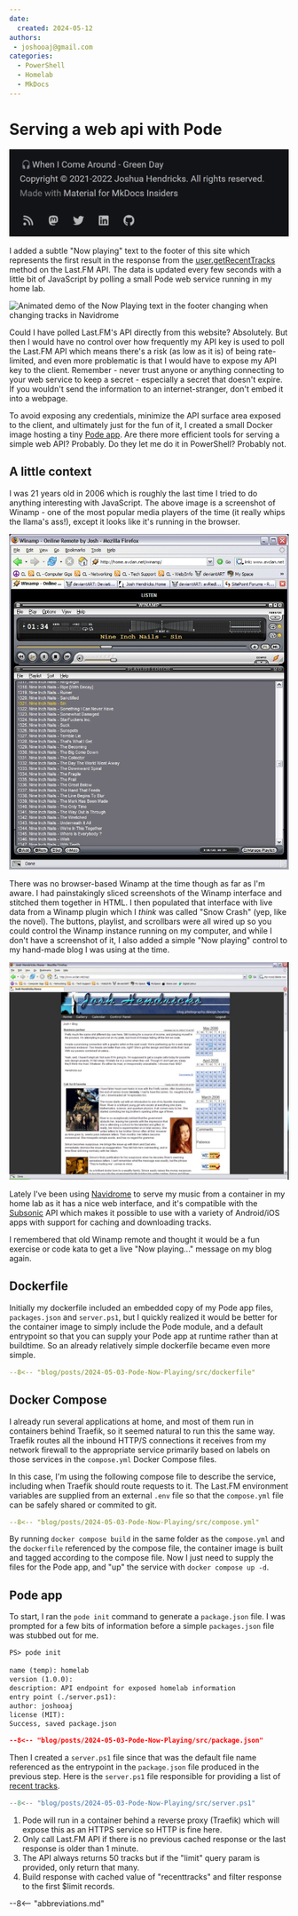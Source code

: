 ```yaml
---
date:
  created: 2024-05-12
authors:
 - joshooaj@gmail.com
categories:
  - PowerShell
  - Homelab
  - MkDocs
---
```


# Serving a web api with Pode

![Screenshot of this blog's footer with the now-playing text "When I Come Around" by Green Day](./screenshot-footer.png)

I added a subtle "Now playing" text to the footer of this site which represents the first result in the response from
the [user.getRecentTracks](https://www.last.fm/api/show/user.getRecentTracks) method on the Last.FM API. The data is
updated every few seconds with a little bit of JavaScript by polling a small Pode web service running in my home lab.

<!-- more -->

![Animated demo of the Now Playing text in the footer changing when changing tracks in Navidrome](./now-playing.gif)

Could I have polled Last.FM's API directly from this website? Absolutely. But then I would have no control over how
frequently my API key is used to poll the Last.FM API which means there's a risk (as low as it is) of being
rate-limited, and even more problematic is that I would have to expose my API key to the client. Remember - never trust
anyone or anything connecting to your web service to keep a secret - especially a secret that doesn't expire. If you
wouldn't send the information to an internet-stranger, don't embed it into a webpage.

To avoid exposing any credentials, minimize the API surface area exposed to the client, and ultimately just for the fun
of it, I created a small Docker image hosting a tiny [Pode app](https://github.com/Badgerati/Pode). Are there more
efficient tools for serving a simple web API? Probably. Do they let me do it in PowerShell? Probably not.

## A little context

I was 21 years old in 2006 which is roughly the last time I tried to do anything interesting with JavaScript. The above
image is a screenshot of Winamp - one of the most popular media players of the time (it really whips the
llama's ass!), except it looks like it's running in the browser.

![A screenshot of the Winamp user interface reproduced as a web application](./winamp-in-browser.jpg)

There was no browser-based Winamp at the time though as far as I'm aware. I had painstakingly sliced screenshots of the
Winamp interface and stitched them together in HTML. I then populated that interface with live data from a Winamp plugin
which I _think_ was called "Snow Crash" (yep, like the novel). The buttons, playlist, and scrollbars were all wired up
so you could control the Winamp instance running on my computer, and while I don't have a screenshot of it, I also added
a simple "Now playing" control to my hand-made blog I was using at the time.

![A screenshot of my 2005/2006 hand-made blog](./old-blog.jpg)

Lately I've been using [Navidrome](https://github.com/navidrome/navidrome) to serve my music from a container in my home
lab as it has a nice web interface, and it's compatible with the [Subsonic](https://www.subsonic.org/pages/index.jsp)
API which makes it possible to use with a variety of Android/iOS apps with support for caching and downloading tracks.

I remembered that old Winamp remote and thought it would be a fun exercise or code kata to get a live "Now playing..."
message on my blog again.

## Dockerfile

Initially my dockerfile included an embedded copy of my Pode app files, `packages.json` and `server.ps1`, but I quickly
realized it would be better for the container image to simply include the Pode module, and a default entrypoint so that
you can supply your Pode app at runtime rather than at buildtime. So an already relatively simple dockerfile became even
more simple.

```yaml title="File: Dockerfile" linenums="1"
--8<-- "blog/posts/2024-05-03-Pode-Now-Playing/src/dockerfile"
```

## Docker Compose

I already run several applications at home, and most of them run in containers behind Traefik, so it seemed natural to
run this the same way. Traefik routes all the inbound HTTP/S connections it receives from my network firewall to the
appropriate service primarily based on labels on those services in the `compose.yml` Docker Compose files.

In this case, I'm using the following compose file to describe the service, including when Traefik should route
requests to it. The Last.FM environment variables are supplied from an external `.env` file so that the `compose.yml`
file can be safely shared or commited to git.

```yaml title="File: compose.yml" linenums="1"
--8<-- "blog/posts/2024-05-03-Pode-Now-Playing/src/compose.yml"
```

By running `docker compose build` in the same folder as the `compose.yml` and the `dockerfile` referenced by the compose
file, the container image is built and tagged according to the compose file. Now I just need to supply the files for the
Pode app, and "up" the service with `docker compose up -d`.

## Pode app

To start, I ran the `pode init` command to generate a `package.json` file. I was prompted for a few bits of information before a simple `packages.json` file was stubbed out for me.

```plaintext title="pode init"
PS> pode init

name (temp): homelab
version (1.0.0):
description: API endpoint for exposed homelab information
entry point (./server.ps1):
author: joshooaj
license (MIT):
Success, saved package.json
```

```json title="File: app/package.json" linenums="1"
--8<-- "blog/posts/2024-05-03-Pode-Now-Playing/src/package.json"
```

Then I created a `server.ps1` file since that was the default file name referenced as the entrypoint in the
`package.json` file produced in the previous step. Here is the `server.ps1` file responsible for providing a list of
[recent tracks](https://homelab.joshooaj.com/music/recenttracks).

```powershell title="File: app/server.ps1" linenums="1"
--8<-- "blog/posts/2024-05-03-Pode-Now-Playing/src/server.ps1"
```

1. Pode will run in a container behind a reverse proxy (Traefik) which will expose this as an HTTPS service so HTTP is
   fine here.
2. Only call Last.FM API if there is no previous cached response or the last response is older than 1 minute.
3. The API always returns 50 tracks but if the "limit" query param is provided, only return that many.
4. Build response with cached value of "recenttracks" and filter response to the first $limit records.

--8<-- "abbreviations.md"
